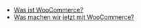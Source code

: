 
  - [Was ist WooCommerce?](./01_what_is_woocommerce.md) 
  - [Was machen wir jetzt mit WooCommerce?](./02_how_we_use_this.md) 
